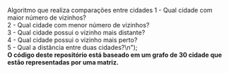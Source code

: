 Algoritmo que realiza comparações entre cidades
1 - Qual cidade com maior número de vizinhos?<br>
2 - Qual cidade com menor número de vizinhos?<br>
3 - Qual cidade possui o vizinho mais distante?<br>
4 - Qual cidade possui o vizinho mais perto?<br>
5 - Qual a distância entre duas cidades?\n"); <br>
<strong>O código deste repositório está baseado em um grafo de 30 cidade que estão representadas por uma matriz.</strong> 

